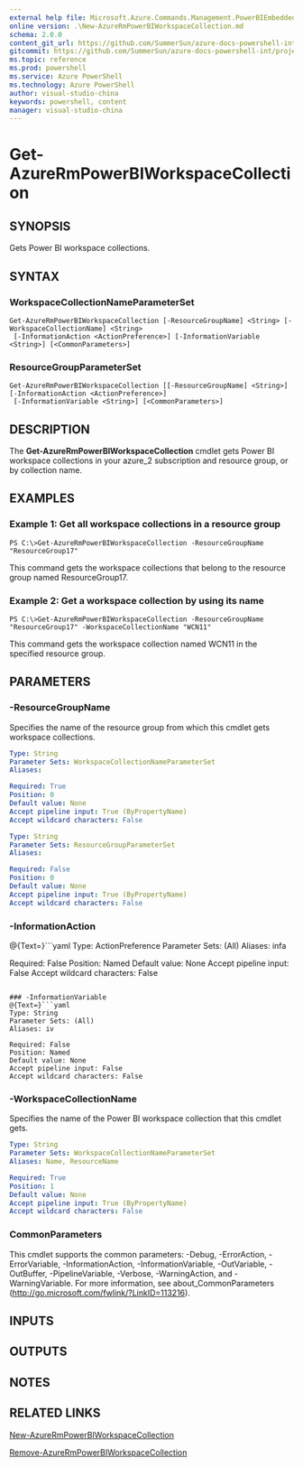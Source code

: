 ```yaml
---
external help file: Microsoft.Azure.Commands.Management.PowerBIEmbedded.dll-Help.xml
online version: .\New-AzureRmPowerBIWorkspaceCollection.md
schema: 2.0.0
content_git_url: https://github.com/SummerSun/azure-docs-powershell-int/projects/azure-docs-powershell-int/azureps-cmdlets-docs/ResourceManager/AzureRM.PowerBIEmbedded/v1.0/CmdletMDs/Get-AzureRmPowerBIWorkspaceCollection.md
gitcommit: https://github.com/SummerSun/azure-docs-powershell-int/projects/azure-docs-powershell-int/azureps-cmdlets-docs/ResourceManager/AzureRM.PowerBIEmbedded/v1.0/CmdletMDs/Get-AzureRmPowerBIWorkspaceCollection.md
ms.topic: reference
ms.prod: powershell
ms.service: Azure PowerShell
ms.technology: Azure PowerShell
author: visual-studio-china
keywords: powershell, content
manager: visual-studio-china
---
```


# Get-AzureRmPowerBIWorkspaceCollection

## SYNOPSIS
Gets Power BI workspace collections.

## SYNTAX

### WorkspaceCollectionNameParameterSet
```
Get-AzureRmPowerBIWorkspaceCollection [-ResourceGroupName] <String> [-WorkspaceCollectionName] <String>
 [-InformationAction <ActionPreference>] [-InformationVariable <String>] [<CommonParameters>]
```

### ResourceGroupParameterSet
```
Get-AzureRmPowerBIWorkspaceCollection [[-ResourceGroupName] <String>] [-InformationAction <ActionPreference>]
 [-InformationVariable <String>] [<CommonParameters>]
```

## DESCRIPTION
The **Get-AzureRmPowerBIWorkspaceCollection** cmdlet gets Power BI workspace collections in your azure_2 subscription and resource group, or by collection name.

## EXAMPLES

### Example 1: Get all workspace collections in a resource group
```
PS C:\>Get-AzureRmPowerBIWorkspaceCollection -ResourceGroupName "ResourceGroup17"
```

This command gets the workspace collections that belong to the resource group named ResourceGroup17.

### Example 2: Get a workspace collection by using its name
```
PS C:\>Get-AzureRmPowerBIWorkspaceCollection -ResourceGroupName "ResourceGroup17" -WorkspaceCollectionName "WCN11"
```

This command gets the workspace collection named WCN11 in the specified resource group.

## PARAMETERS

### -ResourceGroupName
Specifies the name of the resource group from which this cmdlet gets workspace collections.

```yaml
Type: String
Parameter Sets: WorkspaceCollectionNameParameterSet
Aliases: 

Required: True
Position: 0
Default value: None
Accept pipeline input: True (ByPropertyName)
Accept wildcard characters: False
```

```yaml
Type: String
Parameter Sets: ResourceGroupParameterSet
Aliases: 

Required: False
Position: 0
Default value: None
Accept pipeline input: True (ByPropertyName)
Accept wildcard characters: False
```

### -InformationAction
@{Text=}```yaml
Type: ActionPreference
Parameter Sets: (All)
Aliases: infa

Required: False
Position: Named
Default value: None
Accept pipeline input: False
Accept wildcard characters: False
```

### -InformationVariable
@{Text=}```yaml
Type: String
Parameter Sets: (All)
Aliases: iv

Required: False
Position: Named
Default value: None
Accept pipeline input: False
Accept wildcard characters: False
```

### -WorkspaceCollectionName
Specifies the name of the Power BI workspace collection that this cmdlet gets.

```yaml
Type: String
Parameter Sets: WorkspaceCollectionNameParameterSet
Aliases: Name, ResourceName

Required: True
Position: 1
Default value: None
Accept pipeline input: True (ByPropertyName)
Accept wildcard characters: False
```

### CommonParameters
This cmdlet supports the common parameters: -Debug, -ErrorAction, -ErrorVariable, -InformationAction, -InformationVariable, -OutVariable, -OutBuffer, -PipelineVariable, -Verbose, -WarningAction, and -WarningVariable. For more information, see about_CommonParameters (http://go.microsoft.com/fwlink/?LinkID=113216).

## INPUTS

## OUTPUTS

## NOTES

## RELATED LINKS

[New-AzureRmPowerBIWorkspaceCollection](.\New-AzureRmPowerBIWorkspaceCollection.md)

[Remove-AzureRmPowerBIWorkspaceCollection](.\Remove-AzureRmPowerBIWorkspaceCollection.md)

